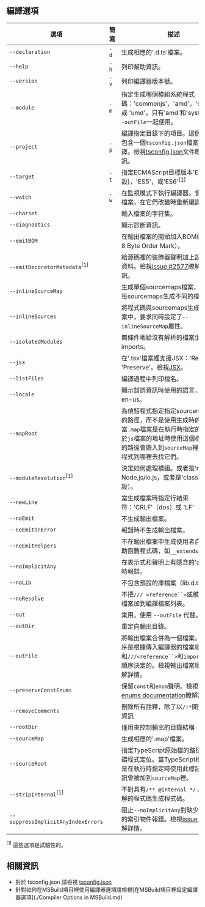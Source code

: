 ## 編譯選項

選項                                     | 簡寫      | 描述
----------------------------------------|-----------|----------------------------------------------------------------------
`--declaration`                         | `-d`      | 生成相應的'.d.ts'檔案。
`--help`                                | `-h`      | 列印幫助資訊。
`--version`                             | `-v`      | 列印編譯器版本號。
`--module`                              | `-m`      | 指定生成哪個模組系統程式碼：'commonjs'，'amd'，'system'，或 'umd'。只有'amd'和'system'能和`--outFile`一起使用。
`--project`                             | `-p`      | 編譯指定目錄下的項目。這個目錄應該包含一個`tsconfig.json`檔案來管理編譯。檢視[tsconfig.json](./tsconfig.json.md)文件瞭解更多資訊。
`--target`                              | `-t`      | 指定ECMAScript目標版本'ES3' (預設)，'ES5'，或'ES6'<sup>[1]</sup>
`--watch`                               | `-w`      | 在監視模式下執行編譯器。會監視輸出檔案，在它們改變時重新編譯。
`--charset`                             |           | 輸入檔案的字符集。
`--diagnostics`                         |           | 顯示診斷資訊。
`--emitBOM`                             |           | 在輸出檔案的開頭加入BOM頭（UTF-8 Byte Order Mark）。
`--emitDecoratorMetadata`<sup>[1]</sup> |           | 給源碼裡的裝飾器聲明加上設計類型元資料。檢視[issue #2577](https://github.com/Microsoft/TypeScript/issues/2577)瞭解更多資訊。
`--inlineSourceMap`                     |           | 生成單個sourcemaps檔案，而不是將每sourcemaps生成不同的檔案。
`--inlineSources`                       |           | 將程式碼與sourcemaps生成到一個檔案中，要求同時設定了`--inlineSourceMap`屬性。
`--isolatedModules`                     |           | 無條件地給沒有解析的檔案生成imports。
`--jsx`                                 |           | 在'.tsx'檔案裡支援JSX：'React' 或 'Preserve'。檢視[JSX](./JSX.md)。
`--listFiles`                           |           | 編譯過程中列印檔名。
`--locale`                              |           | 顯示錯誤資訊時使用的語言，比如：en-us。
`--mapRoot`                             |           | 為偵錯程式指定指定sourcemap檔案的路徑，而不是使用生成時的路徑。當`.map`檔案是在執行時指定的，並不同於`js`檔案的地址時使用這個標記。指定的路徑會嵌入到`sourceMap`裡告訴偵錯程式到哪裡去找它們。
`--moduleResolution`<sup>[1]</sup>      |           | 決定如何處理模組。或者是'node'對於Node.js/io.js，或者是'classic'（預設）。
`--newLine`                             |           | 當生成檔案時指定行結束符：'CRLF'（dos）或 'LF' （unix）。
`--noEmit`                              |           | 不生成輸出檔案。
`--noEmitOnError`                       |           | 報錯時不生成輸出檔案。
`--noEmitHelpers`                       |           | 不在輸出檔案中生成使用者自定義的幫助函數程式碼，如`__extends`。
`--noImplicitAny`                       |           | 在表示式和聲明上有隱含的'any'類型時報錯。
`--noLib`                               |           | 不包含預設的庫檔案（lib.d.ts）。
`--noResolve`                           |           | 不把`/// <reference``>`或模組匯入的檔案加到編譯檔案列表。
`--out`                                 |           | 棄用。使用 `--outFile` 代替。
`--outDir`                              |           | 重定向輸出目錄。
`--outFile`                             |           | 將輸出檔案合併為一個檔案。合併的順序是根據傳入編譯器的檔案順序和`///<reference``>`和`import`的檔案順序決定的。檢視輸出檔案順序檔案瞭解詳情。
`--preserveConstEnums`                  |           | 保留`const`和`enum`聲明。檢視[const enums documentation](https://github.com/Microsoft/TypeScript/blob/master/doc/spec.md#94-constant-enum-declarations)瞭解詳情。
`--removeComments`                      |           | 刪除所有註釋，除了以`/!*`開頭的版權資訊
`--rootDir`                             |           | 僅用來控制輸出的目錄結構`--outDir`。
`--sourceMap`                           |           | 生成相應的'.map'檔案。
`--sourceRoot`                          |           | 指定TypeScript原始檔的路徑，以便偵錯程式定位。當TypeScript檔案的位置是在執行時指定時使用此標記。路徑資訊會被加到`sourceMap`裡。
`--stripInternal`<sup>[1]</sup>         |           | 不對具有`/** @internal */` JSDoc註解的程式碼生成程式碼。
`--suppressImplicitAnyIndexErrors`      |           | 阻止`--noImplicitAny`對缺少索引簽名的索引物件報錯。檢視[issue #1232](https://github.com/Microsoft/TypeScript/issues/1232#issuecomment-64510362)瞭解詳情。

<sup>[1]</sup> 這些選項是試驗性的。

## 相關資訊

* 對於 tsconfig.json 請檢視 [tsconfig.json](./tsconfig.json.md)
* 針對如何在MSBuild項目裡使用編譯器選項請檢視[在MSBuild項目裡設定編譯器選項](./Compiler Options in MSBuild.md)
